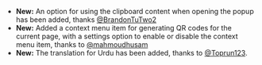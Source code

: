 * **New:** An option for using the clipboard content when opening the popup has been added, thanks [@BrandonTuTwo2](https://github.com/BrandonTuTwo2)
* **New:** Added a context menu item for generating QR codes for the current page, with a settings option to enable or disable the context menu item, thanks to [@mahmoudhusam](https://github.com/mahmoudhusam)
* **New:** The translation for Urdu has been added, thanks to [@Toprun123](https://github.com/Toprun123).
